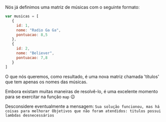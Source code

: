 Nós já definimos uma matriz de músicas com o seguinte formato:

``` javascript
var musicas = [
   {
     id: 1,
     nome: "Radio Ga Ga",
     pontuacao: 8,5
   },
   {
     id: 2,
     nome: "Believer",
     pontuacao: 7,8
   }
]
```


O que nós queremos, como resultado, é uma nova matriz chamada 'títulos' que tem apenas os nomes das músicas.

Embora existam muitas maneiras de resolvê-lo, é uma excelente momento para se exercitar na função `map` :wink:

Desconsidere eventualmente a mensagem: ``Sua solução funcionou, mas há coisas para melhorar
Objetivos que não foram atendidos:
 titulos possui lambdas desnecessários``